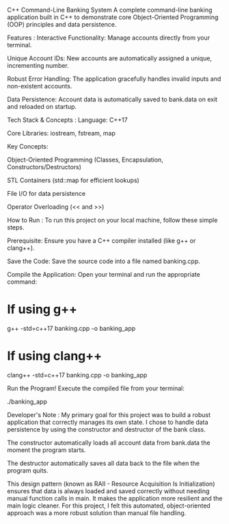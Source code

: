 C++ Command-Line Banking System 
A complete command-line banking application built in C++ to demonstrate core Object-Oriented Programming (OOP) principles and data persistence.

 Features :
Interactive Functionality: Manage accounts directly from your terminal.

Unique Account IDs: New accounts are automatically assigned a unique, incrementing number.

Robust Error Handling: The application gracefully handles invalid inputs and non-existent accounts.

Data Persistence: Account data is automatically saved to bank.data on exit and reloaded on startup.

 Tech Stack & Concepts :
Language: C++17

Core Libraries: iostream, fstream, map

Key Concepts:

Object-Oriented Programming (Classes, Encapsulation, Constructors/Destructors)

STL Containers (std::map for efficient lookups)

File I/O for data persistence

Operator Overloading (<< and >>)

 How to Run :
To run this project on your local machine, follow these simple steps.

Prerequisite: Ensure you have a C++ compiler installed (like g++ or clang++).

Save the Code: Save the source code into a file named banking.cpp.

Compile the Application:
Open your terminal and run the appropriate command:

# If using g++
g++ -std=c++17 banking.cpp -o banking_app

# If using clang++
clang++ -std=c++17 banking.cpp -o banking_app

Run the Program!
Execute the compiled file from your terminal:

./banking_app
 
Developer's Note :
My primary goal for this project was to build a robust application that correctly manages its own state. I chose to handle data persistence by using the constructor and destructor of the bank class.

The constructor automatically loads all account data from bank.data the moment the program starts.

The destructor automatically saves all data back to the file when the program quits.

This design pattern (known as RAII - Resource Acquisition Is Initialization) ensures that data is always loaded and saved correctly without needing manual function calls in main. It makes the application more resilient and the main logic cleaner. For this project, I felt this automated, object-oriented approach was a more robust solution than manual file handling.
